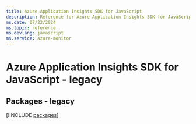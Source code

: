 ```yaml
---
title: Azure Application Insights SDK for JavaScript
description: Reference for Azure Application Insights SDK for JavaScript
ms.date: 07/22/2024
ms.topic: reference
ms.devlang: javascript
ms.service: azure-monitor
---
```

# Azure Application Insights SDK for JavaScript - legacy
## Packages - legacy
[!INCLUDE [packages](application-insights-index.md)]